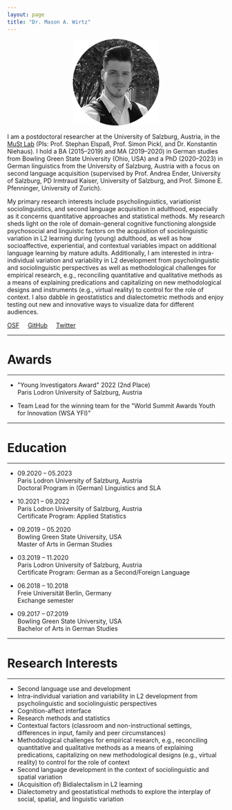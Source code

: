 ```yaml
---
layout: page
title: "Dr. Mason A. Wirtz"
---
```


<p align="center">
  <img width="200" height="200" src="/images/HomePhoto.png" />
</p>


I am a postdoctoral researcher at the University of Salzburg, Austria, in the [MuSt Lab](https://www.plus.ac.at/germanistik/forschung/muster-und-strukturen-der-regionalen-sprachwirklichkeit/) (PIs: Prof. Stephan Elspaß, Prof. Simon Pickl, and Dr. Konstantin Niehaus). I hold a BA (2015–2019) and MA (2019–2020) in German studies from Bowling Green State University (Ohio, USA) and a PhD (2020–2023) in German linguistics from the University of Salzburg, Austria with a focus on second language acquisition (supervised by Prof. Andrea Ender, University of Salzburg, PD Irmtraud Kaiser, University of Salzburg, and Prof. Simone E. Pfenninger, University of Zurich). 
 
My primary research interests include psycholinguistics, variationist sociolinguistics, and second language acquisition in adulthood, especially as it concerns quantitative approaches and statistical methods. My research sheds light on the role of domain-general cognitive functioning alongside psychosocial and linguistic factors on the acquisition of sociolinguistic variation in L2 learning during (young) adulthood, as well as how socioaffective, experiential, and contextual variables impact on additional language learning by mature adults. Additionally, I am interested in intra-individual variation and variability in L2 development from psycholinguistic and sociolinguistic perspectives as well as methodological challenges for empirical research, e.g., reconciling quantitative and qualitative methods as a means of explaining predications and capitalizing on new methodological designs and instruments (e.g., virtual reality) to control for the role of context. I also dabble in geostatistics and dialectometric methods and enjoy testing out new and innovative ways to visualize data for different audiences.

[OSF](https://osf.io/gn4m7/)  &nbsp; &nbsp; [GitHub](https://github.com/MasonWirtz)  &nbsp; &nbsp; [Twitter](https://mobile.twitter.com/WirtzMason)

----------------
# Awards
----------------
- "Young Investigators Award" 2022 (2nd Place) <br> Paris Lodron University of Salzburg, Austria

- Team Lead for the winning team for the "World Summit Awards Youth for Innovation (WSA YFI)"

----------------
# Education
----------------
- 09.2020 – 05.2023 <br> Paris Lodron University of Salzburg, Austria <br> Doctoral Program in (German) Linguistics and SLA

- 10.2021 – 09.2022 <br> Paris Lodron University of Salzburg, Austria <br> Certificate Program: Applied Statistics

- 09.2019 – 05.2020 <br> Bowling Green State University, USA <br> Master of Arts in German Studies

- 03.2019 – 11.2020 <br> Paris Lodron University of Salzburg, Austria <br> Certificate Program: German as a Second/Foreign Language

- 06.2018 – 10.2018 <br> Freie Universität Berlin, Germany <br> Exchange semester 

- 09.2017 – 07.2019 <br> Bowling Green State University, USA <br> Bachelor of Arts in German Studies

----------------
# Research Interests
----------------
- Second language use and development 
- Intra-individual variation and variability in L2 development from psycholinguistic and sociolinguistic perspectives
- Cognition-affect interface
- Research methods and statistics
- Contextual factors (classroom and non-instructional settings, differences in input, family and peer circumstances)
- Methodological challenges for empirical research, e.g., reconciling quantitative and qualitative methods as a means of explaining predications, capitalizing on new methodological designs (e.g., virtual reality) to control for the role of context
- Second language development in the context of sociolinguistic and spatial variation
- (Acquisition of) Bidialectalism in L2 learning
- Dialectometry and geostatistical methods to explore the interplay of social, spatial, and linguistic variation 

